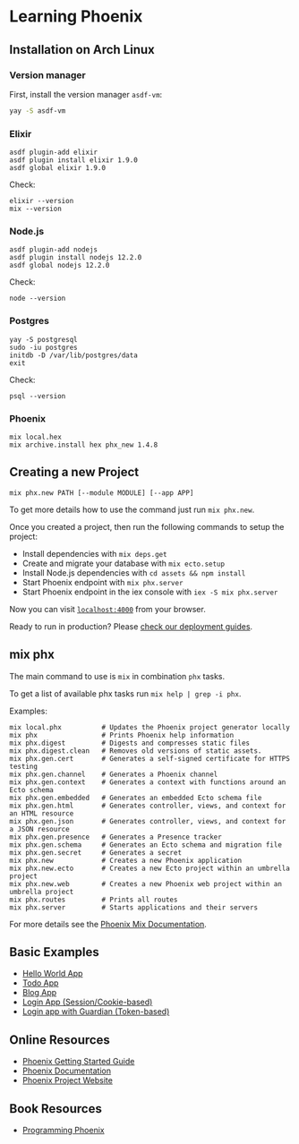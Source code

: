 # Learning Phoenix

## Installation on Arch Linux

### Version manager

First, install the version manager `asdf-vm`:

```bash
yay -S asdf-vm
```

### Elixir

``` 
asdf plugin-add elixir
asdf plugin install elixir 1.9.0
asdf global elixir 1.9.0
```

Check:

``` 
elixir --version
mix --version
```


### Node.js

``` 
asdf plugin-add nodejs
asdf plugin install nodejs 12.2.0
asdf global nodejs 12.2.0
```

Check:

``` 
node --version
```


### Postgres

``` 
yay -S postgresql
sudo -iu postgres
initdb -D /var/lib/postgres/data
exit
```

Check:

``` 
psql --version
```

### Phoenix
``` 
mix local.hex
mix archive.install hex phx_new 1.4.8
```


## Creating a new Project

```
mix phx.new PATH [--module MODULE] [--app APP]
```

To get more details how to use the command just run `mix phx.new`.

Once you created a project, then run the following commands to setup the project:

  * Install dependencies with `mix deps.get`
  * Create and migrate your database with `mix ecto.setup`
  * Install Node.js dependencies with `cd assets && npm install`
  * Start Phoenix endpoint with `mix phx.server`
  * Start Phoenix endpoint in the iex console with `iex -S mix phx.server`

Now you can visit [`localhost:4000`](http://localhost:4000) from your browser.

Ready to run in production? Please [check our deployment guides](https://hexdocs.pm/phoenix/deployment.html).

## mix phx 

The main command to use is `mix` in combination `phx` tasks. 

To get a list of available phx tasks run `mix help | grep -i phx`.

Examples: 

```
mix local.phx          # Updates the Phoenix project generator locally
mix phx                # Prints Phoenix help information
mix phx.digest         # Digests and compresses static files
mix phx.digest.clean   # Removes old versions of static assets.
mix phx.gen.cert       # Generates a self-signed certificate for HTTPS testing
mix phx.gen.channel    # Generates a Phoenix channel
mix phx.gen.context    # Generates a context with functions around an Ecto schema
mix phx.gen.embedded   # Generates an embedded Ecto schema file
mix phx.gen.html       # Generates controller, views, and context for an HTML resource
mix phx.gen.json       # Generates controller, views, and context for a JSON resource
mix phx.gen.presence   # Generates a Presence tracker
mix phx.gen.schema     # Generates an Ecto schema and migration file
mix phx.gen.secret     # Generates a secret
mix phx.new            # Creates a new Phoenix application
mix phx.new.ecto       # Creates a new Ecto project within an umbrella project
mix phx.new.web        # Creates a new Phoenix web project within an umbrella project
mix phx.routes         # Prints all routes
mix phx.server         # Starts applications and their servers
```

For more details see the [Phoenix Mix Documentation](https://hexdocs.pm/phoenix/phoenix_mix_tasks.html).

## Basic Examples
 
 * [Hello World App](https://github.com/lexruee/phx-hello)
 * [Todo App](https://github.com/lexruee/phx-todo)
 * [Blog App](https://github.com/lexruee/phx-blog)
 * [Login App (Session/Cookie-based)](https://github.com/lexruee/phx-login)
 * [Login app with Guardian (Token-based)](https://github.com/lexruee/phx-guardian)


## Online Resources

 * [Phoenix Getting Started Guide](https://hexdocs.pm/phoenix/up_and_running.html)
 * [Phoenix Documentation](https://hexdocs.pm/phoenix/overview.html)
 * [Phoenix Project Website](https://phoenixframework.org/)

## Book Resources

 * [Programming Phoenix](https://pragprog.com/book/phoenix/programming-phoenix)
